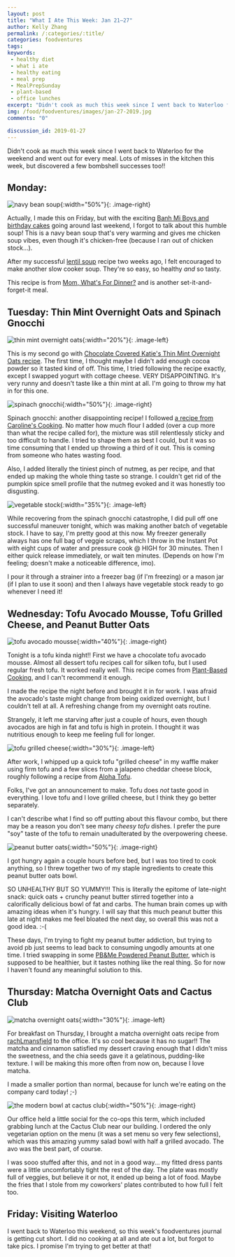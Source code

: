 ```yaml
---
layout: post
title: "What I Ate This Week: Jan 21–27"
author: Kelly Zhang
permalink: /:categories/:title/
categories: foodventures
tags:
keywords:
 - healthy diet
 - what i ate
 - healthy eating
 - meal prep
 - MealPrepSunday
 - plant-based
 - office lunches
excerpt: "Didn't cook as much this week since I went back to Waterloo for the weekend and went out for every meal. Lots of misses in the kitchen this week, but discovered a few bombshell successes too!!"
img: /food/foodventures/images/jan-27-2019.jpg
comments: "0"

discussion_id: 2019-01-27
---
```


Didn't cook as much this week since I went back to Waterloo for the weekend and went out for every meal. Lots of misses in the kitchen this week, but discovered a few bombshell successes too!!

## Monday:

![navy bean soup](/food/foodventures/images/navy-bean-soup.jpg){:width="50%"}{: .image-right}

Actually, I made this on Friday, but with the exciting [Banh Mi Boys and birthday cakes](https://kellyzhang.me/food/foodventures/what-i-ate-attempting-meal-prep/) going around last weekend, I forgot to talk about this humble soup! This is a navy bean soup that's very warming and gives me chicken soup vibes, even though it's chicken-free (because I ran out of chicken stock...).

After my successful [lentil soup](/food/recipe/savoury-lentil-soup-slow-cooker-instant-pot/) recipe two weeks ago, I felt encouraged to make another slow cooker soup. They're so easy, so healthy *and* so tasty.

This recipe is from [Mom, What's For Dinner?](http://www.momwhatsfordinnerblog.com/2012/06/crock-pot-navy-bean-soup.html) and is another set-it-and-forget-it meal.

## Tuesday: Thin Mint Overnight Oats and Spinach Gnocchi

![thin mint overnight oats](/food/foodventures/images/thin-mint-overnight-oats.jpg){:width="20%"}{: .image-left}

This is my second go with [Chocolate Covered Katie's Thin Mint Overnight Oats recipe](https://chocolatecoveredkatie.com/2017/02/23/thin-mint-cookie-overnight-oats/). The first time, I thought maybe I didn't add enough cocoa powder so it tasted kind of off. This time, I tried following the recipe exactly, except I swapped yogurt with cottage cheese. VERY DISAPPOINTING. It's very runny and doesn't taste like a thin mint at all. I'm going to throw my hat in for this one.

![spinach gnocchi](/food/foodventures/images/spinach-gnocchi.jpg){:width="50%"}{: .image-right}

Spinach gnocchi: another disappointing recipe! I followed [a recipe from Caroline's Cooking](https://www.carolinescooking.com/potato-spinach-gnocchi/). No matter how much flour I added (over a cup more than what the recipe called for), the mixture was still relentlessly sticky and too difficult to handle. I tried to shape them as best I could, but it was so time consuming that I ended up throwing a third of it out. This is coming from someone who hates wasting food.

Also, I added literally the tiniest pinch of nutmeg, as per recipe, and that ended up making the whole thing taste so strange. I couldn't get rid of the pumpkin spice smell profile that the nutmeg evoked and it was honestly too disgusting.

![vegetable stock](/food/foodventures/images/vegetable-stock.jpg){:width="35%"}{: .image-left}

While recovering from the spinach gnocchi catastrophe, I did pull off one successful maneuver tonight, which was making another batch of vegetable stock. I have to say, I'm pretty good at this now. My freezer generally always has one full bag of veggie scraps, which I throw in the Instant Pot with eight cups of water and pressure cook @ HIGH for 30 minutes. Then I either quick release immediately, or wait ten minutes. (Depends on how I'm feeling; doesn't make a noticeable difference, imo).

I pour it through a strainer into a freezer bag (if I'm freezing) or a mason jar (if I plan to use it soon) and then I always have vegetable stock ready to go whenever I need it!

## Wednesday: Tofu Avocado Mousse, Tofu Grilled Cheese, and Peanut Butter Oats

![tofu avocado mousse](/food/foodventures/images/tofu-avocado-mousse.jpg){:width="40%"}{: .image-right}

Tonight is a tofu kinda night!! First we have a chocolate tofu avocado mousse. Almost all dessert tofu recipes call for silken tofu, but I used regular fresh tofu. It worked really well. This recipe comes from [Plant-Based Cooking](https://www.plantbasedcooking.com/recipe/tasty-tofu-avocado-chocolate-mousse/), and I can't recommend it enough.

I made the recipe the night before and brought it in for work. I was afraid the avocado's taste might change from being oxidized overnight, but I couldn't tell at all. A refreshing change from my overnight oats routine.

Strangely, it left me starving after just a couple of hours, even though avocados are high in fat and tofu is high in protein. I thought it was nutritious enough to keep me feeling full for longer.

![tofu grilled cheese](/food/foodventures/images/tofu-grilled-cheese.jpg){:width="30%"}{: .image-left}

After work, I whipped up a quick tofu "grilled cheese" in my waffle maker using firm tofu and a few slices from a jalapeno cheddar cheese block, roughly following a recipe from [Aloha Tofu](http://aloha-tofu.com/tofu-recipes/tofu-firm/grilled-cheese-sandwich/).

Folks, I've got an announcement to make. Tofu does *not* taste good in everything. I love tofu and I love grilled cheese, but I think they go better separately.

I can't describe what I find so off putting about this flavour combo, but there may be a reason you don't see many *cheesy tofu* dishes. I prefer the pure "soy" taste of the tofu to remain unadulterated by the overpowering cheese.

![peanut butter oats](/food/foodventures/images/peanut-butter-oats.jpg){:width="50%"}{: .image-right}

I got hungry again a couple hours before bed, but I was too tired to cook anything, so I threw together two of my staple ingredients to create this peanut butter oats bowl.

SO UNHEALTHY BUT SO YUMMY!!! This is literally the epitome of late-night snack: quick oats + crunchy peanut butter stirred together into a calorifically delicious bowl of fat and carbs. The human brain comes up with amazing ideas when it's hungry. I will say that this much peanut butter this late at night makes me feel bloated the next day, so overall this was not a good idea. :-(

These days, I'm trying to fight my peanut butter addiction, but trying to avoid pb just seems to lead back to consuming ungodly amounts at one time. I tried swapping in some [PB&Me Powdered Peanut Butter](https://amzn.to/2VqjWSl), which is supposed to be healthier, but it tastes nothing like the real thing. So for now I haven't found any meaningful solution to this.

## Thursday: Matcha Overnight Oats and Cactus Club

![matcha overnight oats](/food/foodventures/images/matcha-overnight-oats.jpg){:width="30%"}{: .image-left}

For breakfast on Thursday, I brought a matcha overnight oats recipe from [rachLmansfield](http://rachlmansfield.com/vanilla-matcha-overnight-oats/) to the office. It's so cool because it has no sugar!! The matcha and cinnamon satisfied my dessert craving enough that I didn't miss the sweetness, and the chia seeds gave it a gelatinous, pudding-like texture. I will be making this more often from now on, because I love matcha.

I made a smaller portion than normal, because for lunch we're eating on the company card today! ;-)

![the modern bowl at cactus club](/food/foodventures/images/cactus-club.jpg){:width="50%"}{: .image-right}

Our office held a little social for the co-ops this term, which included grabbing lunch at the Cactus Club near our building. I ordered the only vegetarian option on the menu (it was a set menu so very few selections), which was this amazing yummy salad bowl with half a grilled avocado. The avo was the best part, of course.

I was sooo stuffed after this, and not in a good way... my fitted dress pants were a little uncomfortably tight the rest of the day. The plate was mostly full of veggies, but believe it or not, it ended up being a lot of food. Maybe the fries that I stole from my coworkers' plates contributed to how full I felt too.

## Friday: Visiting Waterloo

I went back to Waterloo this weekend, so this week's foodventures journal is getting cut short. I did no cooking at all and ate out a lot, but forgot to take pics. I promise I'm trying to get better at that!
